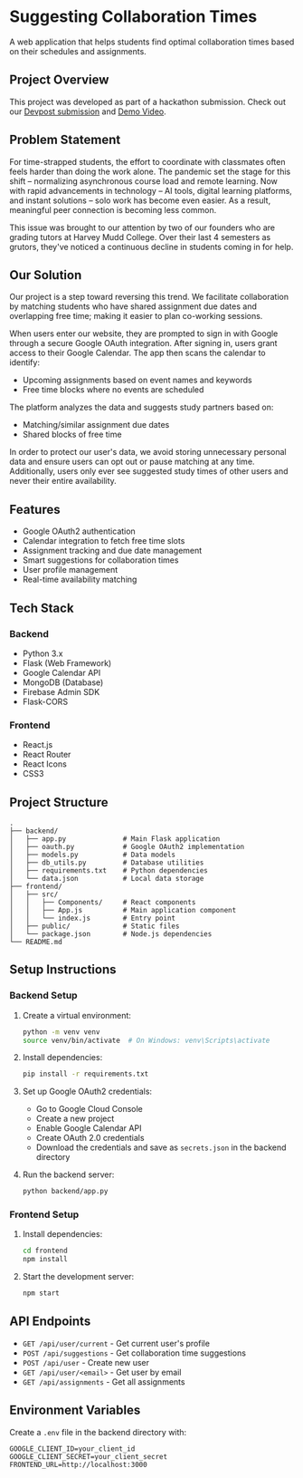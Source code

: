 # Suggesting Collaboration Times

A web application that helps students find optimal collaboration times based on their schedules and assignments.

## Project Overview

This project was developed as part of a hackathon submission. Check out our [Devpost submission](https://devpost.com/software/studysync-fu8zqo/edit) and [Demo Video](https://youtu.be/dDC9-SWw81c).

## Problem Statement

For time-strapped students, the effort to coordinate with classmates often feels harder than doing the work alone. The pandemic set the stage for this shift – normalizing asynchronous course load and remote learning. Now with rapid advancements in technology – AI tools, digital learning platforms, and instant solutions – solo work has become even easier. As a result, meaningful peer connection is becoming less common.

This issue was brought to our attention by two of our founders who are grading tutors at Harvey Mudd College. Over their last 4 semesters as grutors, they've noticed a continuous decline in students coming in for help.

## Our Solution

Our project is a step toward reversing this trend. We facilitate collaboration by matching students who have shared assignment due dates and overlapping free time; making it easier to plan co-working sessions.

When users enter our website, they are prompted to sign in with Google through a secure Google OAuth integration. After signing in, users grant access to their Google Calendar. The app then scans the calendar to identify:
- Upcoming assignments based on event names and keywords
- Free time blocks where no events are scheduled

The platform analyzes the data and suggests study partners based on:
- Matching/similar assignment due dates
- Shared blocks of free time

In order to protect our user's data, we avoid storing unnecessary personal data and ensure users can opt out or pause matching at any time. Additionally, users only ever see suggested study times of other users and never their entire availability.

## Features

- Google OAuth2 authentication
- Calendar integration to fetch free time slots
- Assignment tracking and due date management
- Smart suggestions for collaboration times
- User profile management
- Real-time availability matching

## Tech Stack

### Backend
- Python 3.x
- Flask (Web Framework)
- Google Calendar API
- MongoDB (Database)
- Firebase Admin SDK
- Flask-CORS

### Frontend
- React.js
- React Router
- React Icons
- CSS3

## Project Structure

```
.
├── backend/
│   ├── app.py              # Main Flask application
│   ├── oauth.py            # Google OAuth2 implementation
│   ├── models.py           # Data models
│   ├── db_utils.py         # Database utilities
│   ├── requirements.txt    # Python dependencies
│   └── data.json           # Local data storage
├── frontend/
│   ├── src/
│   │   ├── Components/     # React components
│   │   ├── App.js          # Main application component
│   │   └── index.js        # Entry point
│   ├── public/             # Static files
│   └── package.json        # Node.js dependencies
└── README.md
```

## Setup Instructions

### Backend Setup

1. Create a virtual environment:
   ```bash
   python -m venv venv
   source venv/bin/activate  # On Windows: venv\Scripts\activate
   ```

2. Install dependencies:
   ```bash
   pip install -r requirements.txt
   ```

3. Set up Google OAuth2 credentials:
   - Go to Google Cloud Console
   - Create a new project
   - Enable Google Calendar API
   - Create OAuth 2.0 credentials
   - Download the credentials and save as `secrets.json` in the backend directory

4. Run the backend server:
   ```bash
   python backend/app.py
   ```

### Frontend Setup

1. Install dependencies:
   ```bash
   cd frontend
   npm install
   ```

2. Start the development server:
   ```bash
   npm start
   ```

## API Endpoints

- `GET /api/user/current` - Get current user's profile
- `POST /api/suggestions` - Get collaboration time suggestions
- `POST /api/user` - Create new user
- `GET /api/user/<email>` - Get user by email
- `GET /api/assignments` - Get all assignments

## Environment Variables

Create a `.env` file in the backend directory with:
```
GOOGLE_CLIENT_ID=your_client_id
GOOGLE_CLIENT_SECRET=your_client_secret
FRONTEND_URL=http://localhost:3000
```
